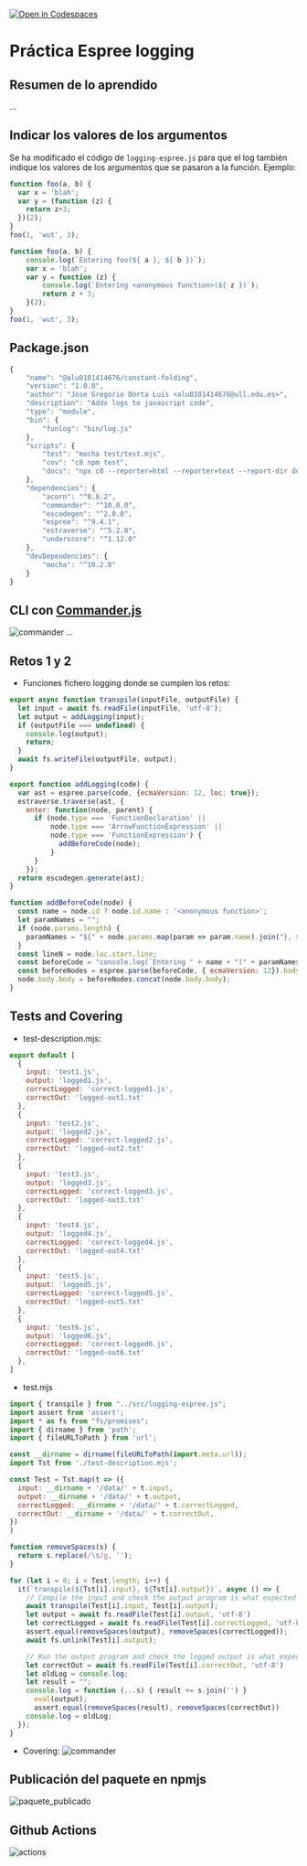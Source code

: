 [![Open in Codespaces](https://classroom.github.com/assets/launch-codespace-f4981d0f882b2a3f0472912d15f9806d57e124e0fc890972558857b51b24a6f9.svg)](https://classroom.github.com/open-in-codespaces?assignment_repo_id=10283511)
# Práctica Espree logging

## Resumen de lo aprendido

...

## Indicar los valores de los argumentos

Se ha modificado el código de `logging-espree.js` para que el log también indique los valores de los argumentos que se pasaron a la función. 
Ejemplo:

```javascript
function foo(a, b) {
  var x = 'blah';
  var y = (function (z) {
    return z+3;
  })(2);
}
foo(1, 'wut', 3);
```

```javascript
function foo(a, b) {
    console.log(`Entering foo(${ a }, ${ b })`);
    var x = 'blah';
    var y = function (z) {
        console.log(`Entering <anonymous function>(${ z })`);
        return z + 3;
    }(2);
}
foo(1, 'wut', 3);
```
## Package.json

```js
{
    "name": "@alu0101414676/constant-folding",
    "version": "1.0.0",
    "author": "Jose Gregorio Dorta Luis <alu0101414676@ull.edu.es>",
    "description": "Adds logs to javascript code",
    "type": "module",
    "bin": {
        "funlog": "bin/log.js"
    },
    "scripts": {
        "test": "mocha test/test.mjs",
        "cov": "c8 npm test",
        "docs": "npx c8 --reporter=html --reporter=text --report-dir docs mocha"
    },
    "dependencies": {
        "acorn": "^8.8.2",
        "commander": "^10.0.0",
        "escodegen": "^2.0.0",
        "espree": "^9.4.1",
        "estraverse": "^5.2.0",
        "underscore": "^1.12.0"
    },
    "devDependencies": {
        "mocha": "^10.2.0"
    }
}
```

## CLI con [Commander.js](https://www.npmjs.com/package/commander)

![commander](readme_docs/comandos.png)
...

## Retos 1 y 2

 - Funciones fichero logging donde se cumplen los retos:

```js
export async function transpile(inputFile, outputFile) {
  let input = await fs.readFile(inputFile, 'utf-8');
  let output = addLogging(input);
  if (outputFile === undefined) {
    console.log(output);
    return;
  }
  await fs.writeFile(outputFile, output);
}
```

```js
export function addLogging(code) {
  var ast = espree.parse(code, {ecmaVersion: 12, loc: true});
  estraverse.traverse(ast, {
    enter: function(node, parent) {
      if (node.type === 'FunctionDeclaration' ||
          node.type === 'ArrowFunctionExpression' ||
          node.type === 'FunctionExpression') {
            addBeforeCode(node);
          }
      }
    });
  return escodegen.generate(ast);
}
```

```js
function addBeforeCode(node) {
  const name = node.id ? node.id.name : '<anonymous function>';
  let paramNames = "";
  if (node.params.length) { 
    paramNames = "${" + node.params.map(param => param.name).join("}, ${") + "}";
  }
  const lineN = node.loc.start.line;
  const beforeCode = "console.log(`Entering " + name + "(" + paramNames + ") at line " + lineN + "`);"
  const beforeNodes = espree.parse(beforeCode, { ecmaVersion: 12}).body;
  node.body.body = beforeNodes.concat(node.body.body);
}
```

## Tests and Covering

 - test-description.mjs:
```js
export default [
  {
    input: 'test1.js',
    output: 'logged1.js',
    correctLogged: 'correct-logged1.js',
    correctOut: 'logged-out1.txt'
  },
  {
    input: 'test2.js',
    output: 'logged2.js',
    correctLogged: 'correct-logged2.js',
    correctOut: 'logged-out2.txt'
  },
  {
    input: 'test3.js',
    output: 'logged3.js',
    correctLogged: 'correct-logged3.js',
    correctOut: 'logged-out3.txt'
  },
  {
    input: 'test4.js',
    output: 'logged4.js',
    correctLogged: 'correct-logged4.js',
    correctOut: 'logged-out4.txt'
  },
  {
    input: 'test5.js',
    output: 'logged5.js',
    correctLogged: 'correct-logged5.js',
    correctOut: 'logged-out5.txt'
  },
  {
    input: 'test6.js',
    output: 'logged6.js',
    correctLogged: 'correct-logged6.js',
    correctOut: 'logged-out6.txt'
  },
]
```
 - test.mjs
```js
import { transpile } from "../src/logging-espree.js";
import assert from 'assert';
import * as fs from "fs/promises";
import { dirname } from 'path';
import { fileURLToPath } from 'url';

const __dirname = dirname(fileURLToPath(import.meta.url));
import Tst from './test-description.mjs';

const Test = Tst.map(t => ({
  input: __dirname + '/data/' + t.input,
  output: __dirname + '/data/' + t.output,
  correctLogged: __dirname + '/data/' + t.correctLogged,
  correctOut: __dirname + '/data/' + t.correctOut,
})
)

function removeSpaces(s) {
  return s.replace(/\s/g, '');
}

for (let i = 0; i < Test.length; i++) {
  it(`transpile(${Tst[i].input}, ${Tst[i].output})`, async () => {
    // Compile the input and check the output program is what expected
    await transpile(Test[i].input, Test[i].output); 
    let output = await fs.readFile(Test[i].output, 'utf-8') 
    let correctLogged = await fs.readFile(Test[i].correctLogged, 'utf-8') 
    assert.equal(removeSpaces(output), removeSpaces(correctLogged)); 
    await fs.unlink(Test[i].output);

    // Run the output program and check the logged output is what expected
    let correctOut = await fs.readFile(Test[i].correctOut, 'utf-8') 
    let oldLog = console.log;
    let result = ""; 
    console.log = function (...s) { result += s.join('') } 
      eval(output); 
      assert.equal(removeSpaces(result), removeSpaces(correctOut)) 
    console.log = oldLog;
  });  
}
```
 - Covering:
![commander](readme_docs/cov.png)
## Publicación del paquete en npmjs

![paquete_publicado](readme_docs/paquete.png)
## Github Actions

![actions](readme_docs/actions.png)